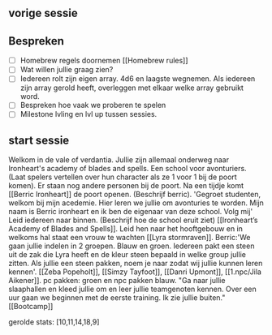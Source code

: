 ##  vorige sessie

##  Bespreken
- [ ] Homebrew regels doornemen [[Homebrew rules]]
- [ ] Wat willen jullie graag zien?
- [ ] Iedereen rolt zijn eigen array. 4d6 en laagste wegnemen. Als iedereen zijn array gerold heeft, overleggen met elkaar welke array gebruikt word.
- [ ] Bespreken hoe vaak we proberen te spelen
- [ ] Milestone lvling en lvl up tussen sessies.

## start sessie
Welkom in de vale of verdantia. Jullie zijn allemaal onderweg naar Ironheart's academy of blades and spells. Een school voor avonturiers. (Laat spelers vertellen over hun character als ze 1 voor 1 bij de poort komen). Er staan nog andere personen bij de poort. Na een tijdje komt [[Berric Ironheart]] de poort openen. (Beschrijf berric). 'Gegroet studenten, welkom bij mijn acedemie. Hier leren we jullie om avonturies te worden. Mijn naam is Berric ironheart en ik ben de eigenaar van deze school.  Volg mij' Leid iedereen naar binnen. (Beschrijf hoe de school eruit ziet) [[Ironheart’s Academy of Blades and Spells]]. Leid hen naar het hooftgebouw en in welkoms hal staat een vrouw te wachten [[Lyra stormraven]]. Berric:'We gaan jullie indelen in 2 groepen. Blauw en groen. Iedereen pakt een steen uit de zak die Lyra heeft en de kleur steen bepaald in welke group jullie zitten. Als jullie een steen pakken, noem je naar zodat wij jullie kunnen leren kennen'.  [[Zeba Popeholt]], [[Simzy Tayfoot]], [[Danri Upmont]], [[1.npc/Jila Aikener]]. pc pakken: groen en npc pakken blauw. "Ga naar jullie slaaphallen en kleed jullie om en leer jullie teamgenoten kennen. Over een uur gaan we beginnen met de eerste training. Ik zie jullie buiten." [[Bootcamp]]

gerolde stats: [10,11,14,18,9]